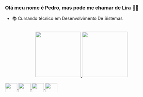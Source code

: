 ### Olá meu nome é Pedro, mas pode me chamar de Lira 🐱‍👤

- 📚 Cursando técnico em Desenvolvimento De Sistemas 

##

<div align="center">
  <a href="https://github.com/LiR4">
  <img height="150em" src="https://github-readme-stats.vercel.app/api?username=LiR4&show_icons=true&theme=discord_old_blurple&include_all_commits=true&count_private=true"/>
  <img height="150em" src="https://github-readme-stats.vercel.app/api/top-langs/?username=LiR4&layout=compact&langs_count=7&theme=discord_old_blurple"/>
</div>
  
 <div style="display: inline_block"><br>
    <img align="center" height="30" width="40" src="https://cdn.jsdelivr.net/gh/devicons/devicon/icons/vscode/vscode-original.svg" />
    <img align="center" height="30" width="40" src="https://cdn.jsdelivr.net/gh/devicons/devicon/icons/html5/html5-plain-wordmark.svg" />
    <img align="center" height="30" width="40" src="https://cdn.jsdelivr.net/gh/devicons/devicon/icons/css3/css3-plain-wordmark.svg" />
    <img align="center" height="30" width="40" src="https://cdn.jsdelivr.net/gh/devicons/devicon/icons/python/python-original.svg" />
 </div>
  
##
